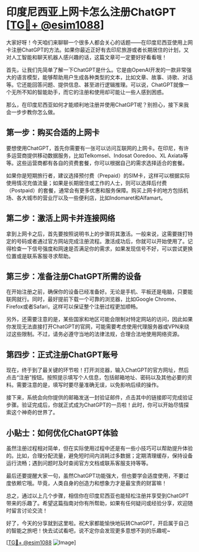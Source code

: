 # 印度尼西亚上网卡怎么注册ChatGPT [[TG💪+ @esim1088](https://t.me/s/esim1088)]

大家好呀！今天咱们来聊聊一个很多人都会关心的话题——在印度尼西亚使用上网卡注册ChatGPT的方法。如果你最近正好有去印尼旅游或者长期居住的计划，又对人工智能和聊天机器人感兴趣的话，这篇文章可一定要好好看看哦！

首先，让我们先简单了解一下ChatGPT是什么。它是由OpenAI开发的一款非常强大的语言模型，能够帮助用户生成各种类型的文本，比如文章、故事、诗歌、对话等。它还能回答问题、提供信息、甚至进行逻辑推理。可以说，ChatGPT就像一个无所不知的智能助手，而它的注册和使用却可能让一些人感到困惑。

那么，在印度尼西亚如何才能顺利地注册并使用ChatGPT呢？别担心，接下来我会一步步教你怎么做。

## 第一步：购买合适的上网卡

要想使用ChatGPT，首先你需要有一张可以访问互联网的上网卡。在印尼，有许多运营商提供移动数据服务，比如Telkomsel、Indosat Ooredoo、XL Axiata等等。这些运营商都有各自的资费套餐，你可以根据自己的需求选择适合的套餐。

如果你是短期旅行者，建议选择预付费（Prepaid）的SIM卡，这样可以根据实际使用情况充值流量；如果是长期居住或工作的人士，则可以选择后付费（Postpaid）的套餐，通常会有更多优惠和服务保障。购买上网卡的地方包括机场、各大城市的营业厅以及一些便利店，比如Indomaret和Alfamart。

## 第二步：激活上网卡并连接网络

拿到上网卡之后，首先要按照说明书上的步骤将其激活。一般来说，这需要拨打特定的号码或者通过官方网站完成注册流程。激活成功后，你就可以开始使用了。记得检查一下信号强度和网速是否满足你的需求，如果发现信号不好，可以尝试更换位置或是联系客服寻求帮助。

## 第三步：准备注册ChatGPT所需的设备

在开始注册之前，确保你的设备已经准备好。无论是手机、平板还是电脑，只要能联网就行。同时，最好提前下载一个可靠的浏览器，比如Google Chrome、Firefox或者Safari，这样可以保证整个注册过程更加顺畅。

另外，还需要注意的是，某些国家和地区可能会限制对特定网站的访问，因此如果你发现无法直接打开ChatGPT的官网，可能需要考虑使用代理服务器或VPN来绕过这些限制。不过，请务必遵守当地的法律法规，合理合法地使用网络资源。

## 第四步：正式注册ChatGPT账号

现在，终于到了最关键的环节啦！打开浏览器，输入ChatGPT的官方网址，然后点击“注册”按钮。按照提示填写个人信息，包括邮箱地址、密码以及其他必要的资料。需要注意的是，填写时要尽量准确无误，以免影响后续的操作。

接下来，系统会向你提供的邮箱发送一封验证邮件，点击其中的链接即可完成验证步骤。验证完成后，你就正式成为ChatGPT的一员啦！此时，你可以开始尽情探索这个神奇的世界了。

## 小贴士：如何优化ChatGPT体验

虽然注册过程相对简单，但在实际使用过程中还是有一些小技巧可以帮助提升体验的。比如，合理分配流量，避免短时间内消耗过多数据；定期清理缓存，保持设备运行流畅；遇到问题时及时查阅官方文档或联系客服支持等等。

最后还要提醒大家一句，虽然ChatGPT功能强大，但也要学会适度使用，不要过度依赖它哦。毕竟，人类自身的创造力和想象力才是最宝贵的财富嘛！

总之，通过以上几个步骤，相信你在印度尼西亚也能轻松注册并享受到ChatGPT带来的乐趣了。希望这篇指南对你有所帮助，如果有任何疑问或经验分享，欢迎随时留言讨论交流！

好了，今天的分享就到这里啦。祝大家都能愉快地玩转ChatGPT，开启属于自己的智能之旅吧！快去试试看吧，说不定你会发现更多意想不到的乐趣呢~

[[TG💪+ @esim1088](https://t.me/s/esim1088) ![Image](https://i.postimg.cc/4NQfJmqS/Snipaste-2025-05-13-00-14-12.png)]